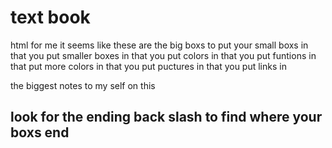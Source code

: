 # **text book**


html for me it seems like these are the big boxs to put your small boxs in
that you put smaller boxes in that you put colors in that you put funtions in 
that put more colors in that  you put puctures in that you put links in 

the biggest notes to my self on this 
 ## look for the ending back slash to find where your boxs end
 





